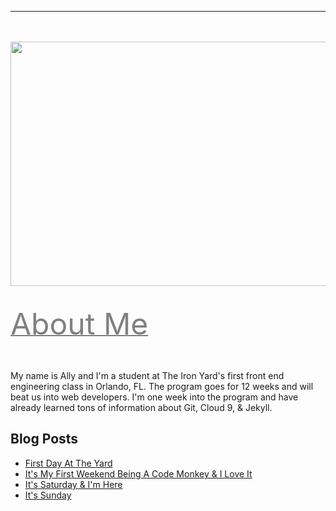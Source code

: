 ---
<!-- language: html-->
<br>
<br>

<center><a href="http://www.twitter.com/allyhinton"><img src="https://xx-nova-xx_github_io-c9-xxnovaxx.c9.io//images/NovaBlogHeaderImageCustomized.jpg" width="1400" height="391"></a></center>
<body background="http://xx-nova-xx_github_io-c9-xxnovaxx.c9.io/images/binarybg.jpg">
</body>

<br>

<u><font size ="14" color="grey">About Me</font></u>

<br>


My name is Ally and I'm a student at The Iron Yard's first front end engineering class in Orlando, FL. The program goes for 12 weeks and will beat us into web developers. I'm one week into the program and have already learned tons of information about Git, Cloud 9, & Jekyll. 

## Blog Posts

 - [First Day At The Yard](/2014/09/22/FirstDayAtTheYard.html)
 - [It's My First Weekend Being A Code Monkey & I Love It](/2014/09/27/FifthDayAtTheYard.html)
 - [It's Saturday & I'm Here](/2014/09/28/SixthDayAtTheYard.html)
 - [It's Sunday]()
